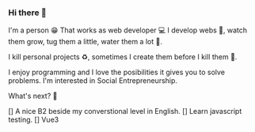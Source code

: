 ### Hi there 👋

<!--
**larizzatg/larizzatg** is a ✨ _special_ ✨ repository because its `README.md` (this file) appears on your GitHub profile.

Here are some ideas to get you started:
-->

I'm a person 😁
That works as web developer 💻
I develop webs 🌱, watch them grow, tug them a little, water them a lot 🌳. 

I kill personal projects ♻️, sometimes I create them before I kill them 🚀.

I enjoy programming and I love the posibilities it gives you to solve problems. 
I'm interested in Social Entrepreneurship. 

What's next? 🚋

[] A nice B2 beside my converstional level in English.
[] Learn javascript testing.
[] Vue3
